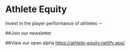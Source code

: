 # Athlete Equity

Invest in the player performance of athletes -- 


##Join our newsletter


##View our open alpha
https://athlete-equity.netlify.app/

